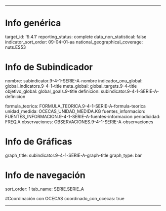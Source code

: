 ---

# Info genérica
target_id: '9.4.1'
reporting_status: complete
data_non_statistical: false
indicator_sort_order: 09-04-01-aa
national_geographical_coverage: nuts.ES53

# Info de Subindicador
nombre: subindicator.9-4-1-SERIE-A-nombre
indicador_onu_global: global_indicators.9-4-1-title
meta_global: global_targets.9-4-title
objetivo_global: global_goals.9-title
definicion: subindicator.9-4-1-SERIE-A-definicion

formula_teorica: FORMULA_TEORICA.9-4-1-SERIE-A-formula-teorica
unidad_medida: OCECAS_UNIDAD_MEDIDA.KG
fuentes_informacion: FUENTES_INFORMACION.9-4-1-SERIE-A-fuentes-informacion
periodicidad: FREQ.A
observaciones: OBSERVACIONES.9-4-1-SERIE-A-observaciones
# Info de Gráficas
graph_title: subindicator.9-4-1-SERIE-A-graph-title
graph_type: bar

# Info de navegación
sort_order: 1
tab_name: SERIE.SERIE_A

#Coordinación con OCECAS
coordinado_con_ocecas: true

---
